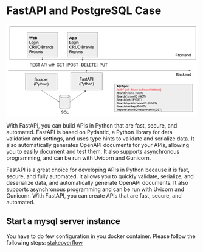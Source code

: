 # FastAPI and PostgreSQL Case

![Picture 01](https://github.com/lvgalvao/FastAPI_PostgreSQL/blob/main/docs/picture_01.png?raw=true)

With FastAPI, you can build APIs in Python that are fast, secure, and automated. FastAPI is based on Pydantic, a Python library for data validation and settings, and uses type hints to validate and serialize data. It also automatically generates OpenAPI documents for your APIs, allowing you to easily document and test them. It also supports asynchronous programming, and can be run with Uvicorn and Gunicorn. 

FastAPI is a great choice for developing APIs in Python because it is fast, secure, and fully automated. It allows you to quickly validate, serialize, and deserialize data, and automatically generate OpenAPI documents. It also supports asynchronous programming and can be run with Uvicorn and Gunicorn. With FastAPI, you can create APIs that are fast, secure, and automated.

## Start a mysql server instance

You have to do few configuration in you docker container. 
Please follow the following steps: [stakeoverflow](https://stackoverflow.com/questions/33827342/how-to-connect-mysql-workbench-to-running-mysql-inside-docker)